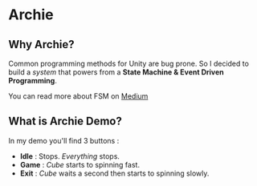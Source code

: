 # Archie
## Why Archie?
Common programming methods for Unity are bug prone. So I decided to build a *system* that powers from a **State Machine & Event Driven Programming**.

You can read more about FSM on [Medium](https://medium.com/@pamir.unsal/how-to-using-event-driven-state-machines-6248e14ed64f)
## What is Archie Demo?
In my demo you'll find 3 buttons : 
* **Idle** : Stops. *Everything* stops.
* **Game** : *Cube* starts to spinning fast.
* **Exit** : *Cube* waits a second then starts to spinning slowly.
